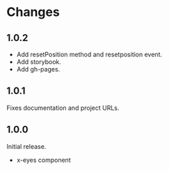 # Changes

## 1.0.2

* Add resetPosition method and resetposition event.
* Add storybook.
* Add gh-pages.

## 1.0.1

Fixes documentation and project URLs.

## 1.0.0

Initial release.

* x-eyes component
